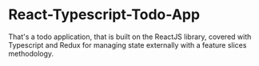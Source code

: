 # React-Typescript-Todo-App
That's a todo application, that is built on the ReactJS library, covered with Typescript and Redux for managing state externally with a feature slices methodology.
